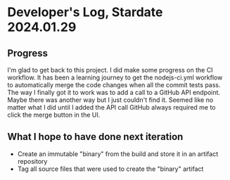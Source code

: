 # Developer's Log, Stardate 2024.01.29

## Progress

I'm glad to get back to this project. I did make some progress on the CI workflow. It has been a learning
journey to get the nodejs-ci.yml workflow to automatically merge the code changes when all the commit tests
pass. The way I finally got it to work was to add a call to a GitHub API endpoint. Maybe there was another way
but I just couldn't find it. Seemed like no matter what I did until I added the API call GitHub always required me to
click the merge button in the UI.

## What I hope to have done next iteration

* Create an immutable "binary" from the build and store it in an artifact repository
* Tag all source files that were used to create the "binary" artifact
